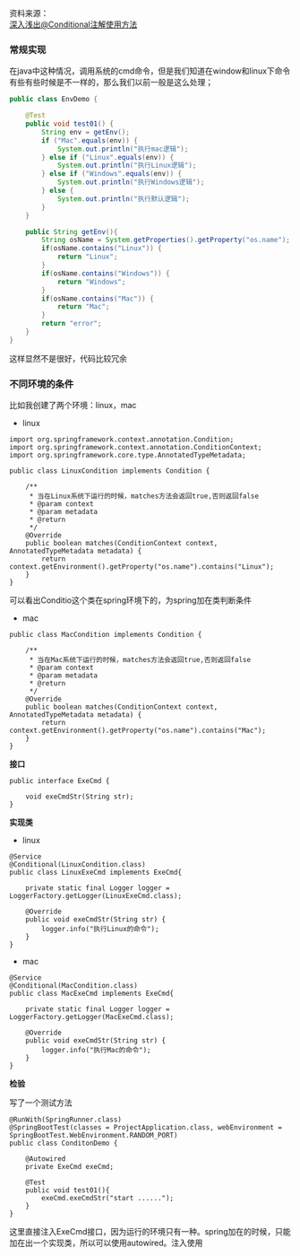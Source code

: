 资料来源：<br/>
[深入浅出@Conditional注解使用方法](https://www.jianshu.com/p/9c7b897f0697)

### 常规实现

在java中这种情况，调用系统的cmd命令，但是我们知道在window和linux下命令有些有些时候是不一样的，那么我们以前一般是这么处理；

```java
public class EnvDemo {

    @Test
    public void test01() {
        String env = getEnv();
        if ("Mac".equals(env)) {
            System.out.println("执行mac逻辑");
        } else if ("Linux".equals(env)) {
            System.out.println("执行Linux逻辑");
        } else if ("Windows".equals(env)) {
            System.out.println("执行Windows逻辑");
        } else {
            System.out.println("执行默认逻辑");
        }
    }

    public String getEnv(){
        String osName = System.getProperties().getProperty("os.name");
        if(osName.contains("Linux")) {
            return "Linux";
        }
        if(osName.contains("Windows")) {
            return "Windows";
        }
        if(osName.contains("Mac")) {
            return "Mac";
        }
        return "error";
    }
}
```

这样显然不是很好，代码比较冗余

###  不同环境的条件

比如我创建了两个环境：linux，mac

- linux

```
import org.springframework.context.annotation.Condition;
import org.springframework.context.annotation.ConditionContext;
import org.springframework.core.type.AnnotatedTypeMetadata;

public class LinuxCondition implements Condition {

    /**
     * 当在Linux系统下运行的时候，matches方法会返回true,否则返回false
     * @param context
     * @param metadata
     * @return
     */
    @Override
    public boolean matches(ConditionContext context, AnnotatedTypeMetadata metadata) {
        return context.getEnvironment().getProperty("os.name").contains("Linux");
    }
}
```
可以看出Conditio这个类在spring环境下的，为spring加在类判断条件

- mac

```
public class MacCondition implements Condition {

    /**
     * 当在Mac系统下运行的时候，matches方法会返回true,否则返回false
     * @param context
     * @param metadata
     * @return
     */
    @Override
    public boolean matches(ConditionContext context, AnnotatedTypeMetadata metadata) {
        return context.getEnvironment().getProperty("os.name").contains("Mac");
    }
}
```

**接口**

~~~~
public interface ExeCmd {

    void exeCmdStr(String str);
}
~~~~

**实现类**

- linux

```
@Service
@Conditional(LinuxCondition.class)
public class LinuxExeCmd implements ExeCmd{

    private static final Logger logger = LoggerFactory.getLogger(LinuxExeCmd.class);

    @Override
    public void exeCmdStr(String str) {
        logger.info("执行Linux的命令");
    }
}

```

- mac

```
@Service
@Conditional(MacCondition.class)
public class MacExeCmd implements ExeCmd{

    private static final Logger logger = LoggerFactory.getLogger(MacExeCmd.class);

    @Override
    public void exeCmdStr(String str) {
        logger.info("执行Mac的命令");
    }
}

```

**检验**

写了一个测试方法

```
@RunWith(SpringRunner.class)
@SpringBootTest(classes = ProjectApplication.class, webEnvironment = SpringBootTest.WebEnvironment.RANDOM_PORT)
public class ConditonDemo {

    @Autowired
    private ExeCmd exeCmd;

    @Test
    public void test01(){
        exeCmd.exeCmdStr("start ......");
    }
}
```

这里直接注入ExeCmd接口，因为运行的环境只有一种。spring加在的时候，只能加在出一个实现类，所以可以使用autowired。注入使用